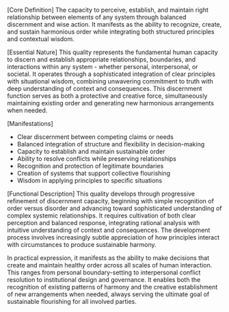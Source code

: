 [Core Definition]
The capacity to perceive, establish, and maintain right relationship between elements of any system through balanced discernment and wise action. It manifests as the ability to recognize, create, and sustain harmonious order while integrating both structured principles and contextual wisdom.

[Essential Nature]
This quality represents the fundamental human capacity to discern and establish appropriate relationships, boundaries, and interactions within any system - whether personal, interpersonal, or societal. It operates through a sophisticated integration of clear principles with situational wisdom, combining unwavering commitment to truth with deep understanding of context and consequences. This discernment function serves as both a protective and creative force, simultaneously maintaining existing order and generating new harmonious arrangements when needed.

[Manifestations]
- Clear discernment between competing claims or needs
- Balanced integration of structure and flexibility in decision-making
- Capacity to establish and maintain sustainable order
- Ability to resolve conflicts while preserving relationships
- Recognition and protection of legitimate boundaries
- Creation of systems that support collective flourishing
- Wisdom in applying principles to specific situations

[Functional Description]
This quality develops through progressive refinement of discernment capacity, beginning with simple recognition of order versus disorder and advancing toward sophisticated understanding of complex systemic relationships. It requires cultivation of both clear perception and balanced response, integrating rational analysis with intuitive understanding of context and consequences. The development process involves increasingly subtle appreciation of how principles interact with circumstances to produce sustainable harmony.

In practical expression, it manifests as the ability to make decisions that create and maintain healthy order across all scales of human interaction. This ranges from personal boundary-setting to interpersonal conflict resolution to institutional design and governance. It enables both the recognition of existing patterns of harmony and the creative establishment of new arrangements when needed, always serving the ultimate goal of sustainable flourishing for all involved parties.